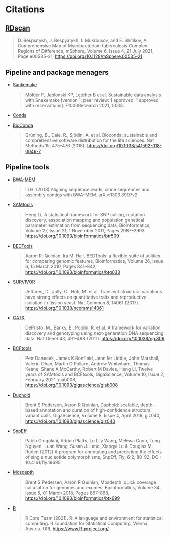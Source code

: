 # Citations

## [RDscan](https://doi.org/10.1128/mSphere.00535-21)

> D. Bespiatykh, J. Bespyatykh, I. Mokrousov, and E. Shitikov, A Comprehensive Map of Mycobacterium tuberculosis Complex Regions of Difference, mSphere, Volume 6, Issue 4, 21 July 2021, Page e00535-21, https://doi.org/10.1128/mSphere.00535-21

## Pipeline and package menagers

- [Sankemake](https://f1000research.com/articles/10-33/v1/)

  > Mölder F, Jablonski KP, Letcher B et al. Sustainable data analysis with Snakemake [version 1; peer review: 1 approved, 1 approved with reservations]. F1000Research 2021, 10:33.

- [Conda](https://docs.conda.io/en/latest/)

- [BioConda](https://www.nature.com/articles/s41592-018-0046-7#citeas/)
  > Grüning, B., Dale, R., Sjödin, A. et al. Bioconda: sustainable and comprehensive software distribution for the life sciences. Nat Methods 15, 475–476 (2018). https://doi.org/10.1038/s41592-018-0046-7

## Pipeline tools

- [BWA-MEM](https://arxiv.org/abs/1303.3997v2/)

  > Li H. (2013) Aligning sequence reads, clone sequences and assembly contigs with BWA-MEM. arXiv:1303.3997v2.

- [SAMtools](https://academic.oup.com/bioinformatics/article/27/21/2987/217423/)

  > Heng Li, A statistical framework for SNP calling, mutation discovery, association mapping and population genetical parameter estimation from sequencing data, Bioinformatics, Volume 27, Issue 21, 1 November 2011, Pages 2987–2993, https://doi.org/10.1093/bioinformatics/btr509

- [BEDTools](https://academic.oup.com/bioinformatics/article/26/6/841/244688/)

  > Aaron R. Quinlan, Ira M. Hall, BEDTools: a flexible suite of utilities for comparing genomic features, Bioinformatics, Volume 26, Issue 6, 15 March 2010, Pages 841–842, https://doi.org/10.1093/bioinformatics/btq033

- [SURVIVOR](https://www.nature.com/articles/ncomms14061/)

  > Jeffares, D., Jolly, C., Hoti, M. et al. Transient structural variations have strong effects on quantitative traits and reproductive isolation in fission yeast. Nat Commun 8, 14061 (2017). https://doi.org/10.1038/ncomms14061

- [GATK](https://www.nature.com/articles/ng.806/)

  > DePristo, M., Banks, E., Poplin, R. et al. A framework for variation discovery and genotyping using next-generation DNA sequencing data. Nat Genet 43, 491–498 (2011). https://doi.org/10.1038/ng.806

- [BCFtools](https://academic.oup.com/gigascience/article/10/2/giab008/6137722/)

  > Petr Danecek, James K Bonfield, Jennifer Liddle, John Marshall, Valeriu Ohan, Martin O Pollard, Andrew Whitwham, Thomas Keane, Shane A McCarthy, Robert M Davies, Heng Li, Twelve years of SAMtools and BCFtools, GigaScience, Volume 10, Issue 2, February 2021, giab008, https://doi.org/10.1093/gigascience/giab008

- [Duphold](https://academic.oup.com/gigascience/article/8/4/giz040/5477467/)

  > Brent S Pedersen, Aaron R Quinlan, Duphold: scalable, depth-based annotation and curation of high-confidence structural variant calls, GigaScience, Volume 8, Issue 4, April 2019, giz040, https://doi.org/10.1093/gigascience/giz040

- [SnpEff](https://www.tandfonline.com/doi/full/10.4161/fly.19695/)

  > Pablo Cingolani, Adrian Platts, Le Lily Wang, Melissa Coon, Tung Nguyen, Luan Wang, Susan J. Land, Xiangyi Lu & Douglas M. Ruden (2012) A program for annotating and predicting the effects of single nucleotide polymorphisms, SnpEff, Fly, 6:2, 80-92, DOI: 10.4161/fly.19695

- [Mosdepth](https://academic.oup.com/bioinformatics/article/34/5/867/4583630/)

  > Brent S Pedersen, Aaron R Quinlan, Mosdepth: quick coverage calculation for genomes and exomes, Bioinformatics, Volume 34, Issue 5, 01 March 2018, Pages 867–868, https://doi.org/10.1093/bioinformatics/btx699

- [R](https://www.r-project.org/)
  > R Core Team (2021). R: A language and environment for statistical computing. R Foundation for Statistical Computing, Vienna, Austria. URL https://www.R-project.org/
